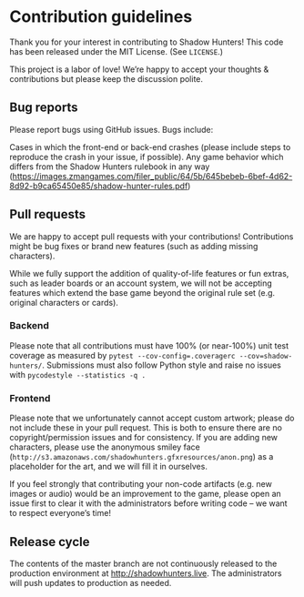 # Contribution guidelines
Thank you for your interest in contributing to Shadow Hunters! This code has been released under the MIT License. (See `LICENSE`.)

This project is a labor of love! We’re happy to accept your thoughts & contributions but please keep the discussion polite.

## Bug reports
Please report bugs using GitHub issues. Bugs include:

Cases in which the front-end or back-end crashes (please include steps to reproduce the crash in your issue, if possible).
Any game behavior which differs from the Shadow Hunters rulebook in any way (https://images.zmangames.com/filer_public/64/5b/645bebeb-6bef-4d62-8d92-b9ca65450e85/shadow-hunter-rules.pdf)

## Pull requests
We are happy to accept pull requests with your contributions! Contributions might be bug fixes or brand new features (such as adding missing characters).

While we fully support the addition of quality-of-life features or fun extras, such as leader boards or an account system, we will not be accepting features which extend the base game beyond the original rule set (e.g. original characters or cards).

### Backend
Please note that all contributions must have 100% (or near-100%) unit test coverage as measured by `pytest --cov-config=.coveragerc --cov=shadow-hunters/`. Submissions must also follow Python style and raise no issues with `pycodestyle --statistics -q .`

### Frontend
Please note that we unfortunately cannot accept custom artwork; please do not include these in your pull request. This is both to ensure there are no copyright/permission issues and for consistency. If you are adding new characters, please use the anonymous smiley face (`http://s3.amazonaws.com/shadowhunters.gfxresources/anon.png`) as a placeholder for the art, and we will fill it in ourselves.

If you feel strongly that contributing your non-code artifacts (e.g. new images or audio) would be an improvement to the game, please open an issue first to clear it with the administrators before writing code – we want to respect everyone’s time!

## Release cycle
The contents of the master branch are not continuously released to the production environment at http://shadowhunters.live. The administrators will push updates to production as needed.
